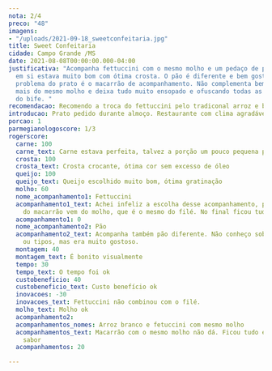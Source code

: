 ```yaml
---
nota: 2/4
preco: "48"
imagens:
- "/uploads/2021-09-18_sweetconfeitaria.jpg"
title: Sweet Confeitaria
cidade: Campo Grande /MS
date: 2021-08-08T00:00:00.000-04:00
justificativa: "Acompanha fettuccini com o mesmo molho e um pedaço de pão.  \nO bife
  em si estava muito bom com ótima crosta. O pão é diferente e bem gostoso. O grande
  problema do prato é o macarrão de acompanhamento. Não complementa bem pois ele traz
  mais do mesmo molho e deixa tudo muito ensopado e ofuscando todas as qualidades
  do bife. "
recomendacao: Recomendo a troca do fettuccini pelo tradiconal arroz e batata.
introducao: Prato pedido durante almoço. Restaurante com clima agradável e bom atendimento.
porcao: 1
parmegianologoscore: 1/3
rogerscore:
  carne: 100
  carne_text: Carne estava perfeita, talvez a porção um pouco pequena para meu gosto
  crosta: 100
  crosta_text: Crosta crocante, ótima cor sem excesso de óleo
  queijo: 100
  queijo_text: Queijo escolhido muito bom, ótima gratinação
  molho: 60
  nome_acompanhamento1: Fettuccini
  acompanhamento1_text: Achei infeliz a escolha desse acompanhamento, pois o sabor
    do macarrão vem do molho, que é o mesmo do filé. No final ficou tudo ensopado.
  acompanhamento1: 0
  nome_acompanhamento2: Pão
  acompanhamento2_text: Acompanha também pão diferente. Não conheço sobre fermentação
    ou tipos, mas era muito gostoso.
  montagem: 40
  montagem_text: É bonito visualmente
  tempo: 30
  tempo_text: O tempo foi ok
  custobeneficio: 40
  custobeneficio_text: Custo benefício ok
  inovacoes: -30
  inovacoes_text: Fettuccini não combinou com o filé.
  molho_text: Molho ok
  acompanhamento2: 
  acompanhamentos_nomes: Arroz branco e fetuccini com mesmo molho
  acompanhamentos_text: Macarrão com o mesmo molho não dá. Ficou tudo ensopado e mesmo
    sabor
  acompanhamentos: 20

---
```

